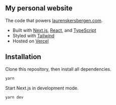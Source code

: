 
## My personal website
The code that powers [laurenskersbergen.com](https://www.laurenskersbergen.com).

- Built with [Next.js](https://nextjs.org), [React](https://reactjs.org), and [TypeScript](https://www.typescriptlang.org)
- Styled with [Tailwind](https://tailwindcss.com)
- Hosted on [Vercel](https://vercel.com)

## Installation

Clone this repository, then install all dependencies.

```bash
yarn
```

Start Next.js in development mode.

```bash
yarn dev
```
